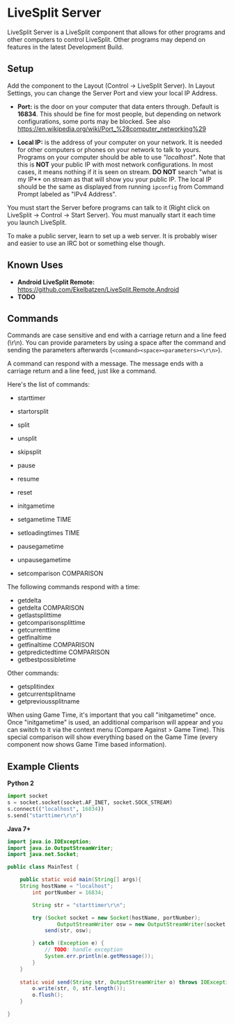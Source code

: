 # LiveSplit Server

LiveSplit Server is a LiveSplit component that allows for other programs and other computers to control LiveSplit. Other programs may depend on features in the latest Development Build.

## Setup ##

Add the component to the Layout (Control -> LiveSplit Server). In Layout Settings, you can change the Server Port and view your local IP Address.

* **Port:** is the door on your computer that data enters through. Default is **16834**. This should be fine for most people, but depending on network configurations, some ports may be blocked. See also https://en.wikipedia.org/wiki/Port_%28computer_networking%29

* **Local IP:** is the address of your computer on your network. It is needed for other computers or phones on your network to talk to yours. Programs on your computer should be able to use *"localhost"*. Note that this is **NOT** your public IP with most network configurations. In most cases, it means nothing if it is seen on stream. **DO NOT** search "what is my IP** on stream as that will show you your public IP. The local IP should be the same as displayed from running `ipconfig` from Command Prompt labeled as "IPv4 Address".

You must start the Server before programs can talk to it (Right click on LiveSplit -> Control -> Start Server). You must manually start it each time you launch LiveSplit.

To make a public server, learn to set up a web server. It is probably wiser and easier to use an IRC bot or something else though.

## Known Uses ##

* **Android LiveSplit Remote:** https://github.com/Ekelbatzen/LiveSplit.Remote.Android
* **TODO**

## Commands ##

Commands are case sensitive and end with a carriage return and a line feed (\r\n). You can provide parameters by using a space after the command and sending the parameters afterwards (`<command><space><parameters><\r\n>`).

A command can respond with a message. The message ends with a carriage return and a line feed, just like a command.

Here's the list of commands:

* starttimer
* startorsplit
* split
* unsplit
* skipsplit
* pause
* resume
* reset

* initgametime
* setgametime TIME
* setloadingtimes TIME
* pausegametime
* unpausegametime

* setcomparison COMPARISON

The following commands respond with a time:

* getdelta
* getdelta COMPARISON
* getlastsplittime
* getcomparisonsplittime
* getcurrenttime
* getfinaltime
* getfinaltime COMPARISON
* getpredictedtime COMPARISON
* getbestpossibletime

Other commands:

* getsplitindex
* getcurrentsplitname
* getprevioussplitname

When using Game Time, it's important that you call "initgametime" once. Once "initgametime" is used, an additional comparison will appear and you can switch to it via the context menu (Compare Against > Game Time). This special comparison will show everything based on the Game Time (every component now shows Game Time based information).

## Example Clients ##

**Python 2**

```python
import socket
s = socket.socket(socket.AF_INET, socket.SOCK_STREAM)
s.connect(("localhost", 16834))
s.send("starttimer\r\n")
```
**Java 7+**

```java
import java.io.IOException;
import java.io.OutputStreamWriter;
import java.net.Socket;

public class MainTest {

	public static void main(String[] args){
    String hostName = "localhost";
		int portNumber = 16834;

		String str = "starttimer\r\n";

		try (Socket socket = new Socket(hostName, portNumber);
				OutputStreamWriter osw = new OutputStreamWriter(socket.getOutputStream(), "UTF-8")) {
			send(str, osw);			

		} catch (Exception e) {
			// TODO: handle exception
			System.err.println(e.getMessage());
		}
    }
	
    static void send(String str, OutputStreamWriter o) throws IOException {
		o.write(str, 0, str.length());
		o.flush();
	}

}
```
